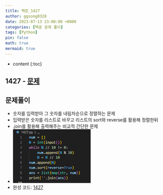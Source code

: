 ```yaml
---
title: 백준_1427
author: ggsong0328
date: 2023-07-13 23:00:00 +0800
categories: [백준 문제 풀이]
tags: [Python]
pin: false
math: true
mermaid: true
---
```


* content
{:toc}

## 1427 - [문제](https://www.acmicpc.net/problem/1427)

## 문제풀이
+ 숫자를 입력받아 그 숫자를 내림차순으로 정렬하는 문제
+ 입력받은 숫자를 리스트로 바꾸고 리스트의 sort와 reverse를 활용해 정렬한뒤
+ .join를 활용해 출력해주는 비교적 간단한 문제
+ ![코드](/assets/img/1427.png)
+ 완성 코드: [1427](https://github.com/ggsong0328/solved.ac/blob/solved.ac/1427.py)